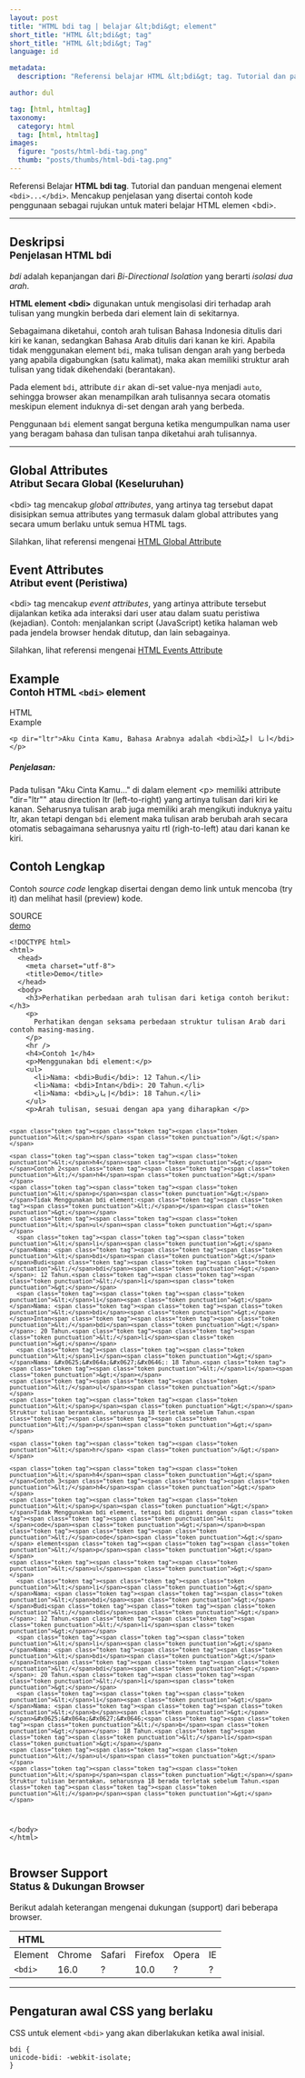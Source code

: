```yaml
---
layout: post
title: "HTML bdi tag | belajar &lt;bdi&gt; element"
short_title: "HTML &lt;bdi&gt; tag"
short_title: "HTML &lt;bdi&gt; Tag"
language: id

metadata:
  description: "Referensi belajar HTML &lt;bdi&gt; tag. Tutorial dan panduan mengenai element &lt;bdi&gt;..&lt;/bdi&gt;, penjelasan dengan contoh kode penggunaan sebagai referensi belajar HTML &lt;bdi&gt;"

author: dul

tag: [html, htmltag]
taxonomy:
  category: html
  tag: [html, htmltag]
images:
  figure: "posts/html-bdi-tag.png"
  thumb: "posts/thumbs/html-bdi-tag.png"
---
```

<p class="text-muted">
    Referensi Belajar <strong>HTML bdi tag</strong>. Tutorial dan panduan mengenai element <code>&lt;bdi&gt;...&lt;/bdi&gt;</code>. Mencakup penjelasan yang disertai contoh kode penggunaan sebagai rujukan untuk materi belajar HTML <span lang="id">elemen</span> &lt;bdi&gt;.
</p>
<hr class="uk-article-divider">

<h2 class="title-sub bd-danger bd-left bd-left-only">Deskripsi <br>
    <small>Penjelasan HTML <span class="highlight">bdi</span></small>
</h2>
<p>
  <em>bdi</em> adalah kepanjangan dari <em>Bi-Directional Isolation</em> yang berarti <em>isolasi dua arah</em>.
</p>
<p><strong>HTML element &lt;bdi&gt;</strong> digunakan untuk mengisolasi diri terhadap arah tulisan yang mungkin berbeda dari element lain di sekitarnya. </p>
<p>Sebagaimana diketahui, contoh arah tulisan Bahasa Indonesia ditulis dari kiri ke kanan, sedangkan Bahasa Arab ditulis dari kanan ke kiri. Apabila tidak menggunakan element <code>bdi</code>, maka tulisan dengan arah yang berbeda yang apabila digabungkan (satu kalimat), maka akan memiliki struktur arah tulisan yang tidak dikehendaki (berantakan).
</p>
<p>Pada element <code>bdi</code>, attribute <code>dir</code> akan di-set value-nya menjadi <code>auto</code>, sehingga browser akan menampilkan arah tulisannya secara otomatis meskipun element induknya di-set dengan arah yang berbeda.</p>
<p>Penggunaan <code>bdi</code> element sangat berguna ketika mengumpulkan nama user yang beragam bahasa dan tulisan tanpa diketahui arah tulisannya.</p>


<hr class="uk-article-divider">
<!-- Global Attributes -->
<section id="global-attribute">
  <h2 class="title-sub bd-danger bd-left bd-left-only">Global Attributes <br>
    <small>Atribut Secara Global (Keseluruhan)</small>
  </h2>
    <div class="">
        <p>&lt;bdi&gt; tag mencakup <em>global attributes</em>, yang artinya tag tersebut dapat disisipkan semua attributes yang termasuk dalam global attributes yang secara umum berlaku untuk semua HTML tags.</p>
        <div class="footer-callout info">
          <p>Silahkan, lihat referensi mengenai <a href="https://www.apacara.com/tutorial/html/html-global-attribute.html">HTML Global Attribute</a></p>
        </div>
    </div>
</section>

<!-- Event Attributes -->
<section>
  <h2 class="title-sub bd-danger bd-left bd-left-only">Event Attributes <br>
    <small>Atribut event  (Peristiwa)</small>
  </h2>
    <div class="dul-callout dul-callout-warning">
        <p>&lt;bdi&gt; tag mencakup <em>event attributes</em>, yang artinya attribute tersebut dijalankan ketika ada interaksi dari user atau dalam suatu peristiwa (kejadian). Contoh: menjalankan script (JavaScript) ketika halaman web pada jendela browser hendak ditutup, dan lain sebagainya.</p>
        <div class="footer-callout warning">
          <p>Silahkan, lihat referensi mengenai <a href="https://www.apacara.com/tutorial/html/html-event-attribute.html">HTML Events Attribute</a></p>
        </div>
    </div>
</section>

<!-- Example -->
<section id="example">
  <h2 class="title-sub bd-danger bd-left bd-left-only">Example<br>
    <small>Contoh HTML <code>&lt;bdi&gt;</code> element</small>
  </h2>
  <div class="dul-block">
<!-- example HTML code -->
<div class="icard">
<div class="icard-heading clearfix co-wh bg-pi2">
<div class="icard-bar">
  <div class="icard-bar-left pull-left">
    <i class="fa fa-html5" aria-hidden="true"></i>
    <span>HTML</span>
  </div>
  <div class="icard-bar-right pull-right">
    <span>Example</span>
  </div>
</div>
</div>
<div class="icard-body icode itheme">
<pre class="prettyprint linenums line-numbers highlight language-markup"><code data-language="html" class="html inline language-markup"><span class="token tag"><span class="token tag"><span class="token punctuation">&lt;</span>p</span> <span class="token attr-name">dir</span><span class="token attr-value"><span class="token punctuation">=</span><span class="token punctuation">"</span>ltr<span class="token punctuation">"</span></span><span class="token punctuation">&gt;</span></span>Aku Cinta Kamu, Bahasa Arabnya adalah <span class="token tag"><span class="token tag"><span class="token punctuation">&lt;</span>bdi</span><span class="token punctuation">&gt;</span></span>&#x0623;&#x064e;&#x0646;&#x0627;&#x064e; &#x0623;&#x064f;&#x062d;&#x0650;&#x0628;&#x0651;&#x064f;&#x0643;&#x0652;<span class="token tag"><span class="token tag"><span class="token punctuation">&lt;/</span>bdi</span><span class="token punctuation">&gt;</span></span> <span class="token tag"><span class="token tag"><span class="token punctuation">&lt;/</span>p</span><span class="token punctuation">&gt;</span></span><span aria-hidden="true" class="line-numbers-rows"><span></span></span></code>
</pre>
</div>
</div>
  <h5>Penjelasan:</h5>
  <p>Pada tulisan "Aku Cinta Kamu..." di dalam element &lt;p&gt; memiliki attribute "dir="ltr"" atau direction ltr (left-to-right) yang artinya tulisan dari kiri ke kanan. Seharusnya tulisan arab juga memiliki arah mengikuti induknya yaitu ltr, akan tetapi dengan <code>bdi</code> element maka tulisan arab berubah arah secara otomatis sebagaimana seharusnya yaitu rtl (righ-to-left) atau dari kanan ke kiri.</p>
  </div>

</section>
<h2 class="title-sub bd-danger bd-left bd-left-only">Contoh Lengkap
</h2>
<p>Contoh <em>source code</em> lengkap disertai dengan demo link untuk mencoba (try it) dan melihat hasil (preview) kode.</p>
<div class="icard">
  <div class="icard-heading clearfix co-wh bg-pi2">
    <div class="icard-bar">
      <div class="icard-bar-left pull-left">
        <i class="fa fa-html5" aria-hidden="true"></i>
        <span>SOURCE</span>
      </div>
      <div class="icard-bar-right pull-right">
        <a href="https://www.apacara.com/example/html/tag/bdi.html" target="_blank"><span>demo</span><i class="fa fa-external-link" role="button"></i></a>
      </div>
    </div>
  </div>
  <div class="icard-body icode itheme bg-gr3">
<pre class="prettyprint highlight max-height language-markup"><code data-language="html" class="inline  language-markup"><span class="token doctype">&lt;!DOCTYPE html&gt;</span>
<span class="token tag"><span class="token tag"><span class="token punctuation">&lt;</span>html</span><span class="token punctuation">&gt;</span></span>
  <span class="token tag"><span class="token tag"><span class="token punctuation">&lt;</span>head</span><span class="token punctuation">&gt;</span></span>
    <span class="token tag"><span class="token tag"><span class="token punctuation">&lt;</span>meta</span> <span class="token attr-name">charset</span><span class="token attr-value"><span class="token punctuation">=</span><span class="token punctuation">"</span>utf-8<span class="token punctuation">"</span></span><span class="token punctuation">&gt;</span></span>
    <span class="token tag"><span class="token tag"><span class="token punctuation">&lt;</span>title</span><span class="token punctuation">&gt;</span></span>Demo<span class="token tag"><span class="token tag"><span class="token punctuation">&lt;/</span>title</span><span class="token punctuation">&gt;</span></span>
  <span class="token tag"><span class="token tag"><span class="token punctuation">&lt;/</span>head</span><span class="token punctuation">&gt;</span></span>
  <span class="token tag"><span class="token tag"><span class="token punctuation">&lt;</span>body</span><span class="token punctuation">&gt;</span></span>
    <span class="token tag"><span class="token tag"><span class="token punctuation">&lt;</span>h3</span><span class="token punctuation">&gt;</span></span>Perhatikan perbedaan arah tulisan dari ketiga contoh berikut:<span class="token tag"><span class="token tag"><span class="token punctuation">&lt;/</span>h3</span><span class="token punctuation">&gt;</span></span>
    <span class="token tag"><span class="token tag"><span class="token punctuation">&lt;</span>p</span><span class="token punctuation">&gt;</span></span>
      Perhatikan dengan seksama perbedaan struktur tulisan Arab dari contoh masing-masing.
    <span class="token tag"><span class="token tag"><span class="token punctuation">&lt;/</span>p</span><span class="token punctuation">&gt;</span></span>
    <span class="token tag"><span class="token tag"><span class="token punctuation">&lt;</span>hr</span> <span class="token punctuation">/&gt;</span></span>
    <span class="token tag"><span class="token tag"><span class="token punctuation">&lt;</span>h4</span><span class="token punctuation">&gt;</span></span>Contoh 1<span class="token tag"><span class="token tag"><span class="token punctuation">&lt;/</span>h4</span><span class="token punctuation">&gt;</span></span>
    <span class="token tag"><span class="token tag"><span class="token punctuation">&lt;</span>p</span><span class="token punctuation">&gt;</span></span>Menggunakan bdi element:<span class="token tag"><span class="token tag"><span class="token punctuation">&lt;/</span>p</span><span class="token punctuation">&gt;</span></span>
    <span class="token tag"><span class="token tag"><span class="token punctuation">&lt;</span>ul</span><span class="token punctuation">&gt;</span></span>
      <span class="token tag"><span class="token tag"><span class="token punctuation">&lt;</span>li</span><span class="token punctuation">&gt;</span></span>Nama: <span class="token tag"><span class="token tag"><span class="token punctuation">&lt;</span>bdi</span><span class="token punctuation">&gt;</span></span>Budi<span class="token tag"><span class="token tag"><span class="token punctuation">&lt;/</span>bdi</span><span class="token punctuation">&gt;</span></span>: 12 Tahun.<span class="token tag"><span class="token tag"><span class="token punctuation">&lt;/</span>li</span><span class="token punctuation">&gt;</span></span>
      <span class="token tag"><span class="token tag"><span class="token punctuation">&lt;</span>li</span><span class="token punctuation">&gt;</span></span>Nama: <span class="token tag"><span class="token tag"><span class="token punctuation">&lt;</span>bdi</span><span class="token punctuation">&gt;</span></span>Intan<span class="token tag"><span class="token tag"><span class="token punctuation">&lt;/</span>bdi</span><span class="token punctuation">&gt;</span></span>: 20 Tahun.<span class="token tag"><span class="token tag"><span class="token punctuation">&lt;/</span>li</span><span class="token punctuation">&gt;</span></span>
      <span class="token tag"><span class="token tag"><span class="token punctuation">&lt;</span>li</span><span class="token punctuation">&gt;</span></span>Nama: <span class="token tag"><span class="token tag"><span class="token punctuation">&lt;</span>bdi</span><span class="token punctuation">&gt;</span></span>&#x0625;&#x064a;&#x0627;&#x0646;<span class="token tag"><span class="token tag"><span class="token punctuation">&lt;/</span>bdi</span><span class="token punctuation">&gt;</span></span>: 18 Tahun.<span class="token tag"><span class="token tag"><span class="token punctuation">&lt;/</span>li</span><span class="token punctuation">&gt;</span></span>
    <span class="token tag"><span class="token tag"><span class="token punctuation">&lt;/</span>ul</span><span class="token punctuation">&gt;</span></span>
    <span class="token tag"><span class="token tag"><span class="token punctuation">&lt;</span>p</span><span class="token punctuation">&gt;</span></span>Arah tulisan, sesuai dengan apa yang diharapkan <span class="token tag"><span class="token tag"><span class="token punctuation">&lt;/</span>p</span><span class="token punctuation">&gt;</span></span>

    <span class="token tag"><span class="token tag"><span class="token punctuation">&lt;</span>hr</span> <span class="token punctuation">/&gt;</span></span>

    <span class="token tag"><span class="token tag"><span class="token punctuation">&lt;</span>h4</span><span class="token punctuation">&gt;</span></span>Contoh 2<span class="token tag"><span class="token tag"><span class="token punctuation">&lt;/</span>h4</span><span class="token punctuation">&gt;</span></span>
    <span class="token tag"><span class="token tag"><span class="token punctuation">&lt;</span>p</span><span class="token punctuation">&gt;</span></span>Tidak Menggunakan bdi element:<span class="token tag"><span class="token tag"><span class="token punctuation">&lt;/</span>p</span><span class="token punctuation">&gt;</span></span>
    <span class="token tag"><span class="token tag"><span class="token punctuation">&lt;</span>ul</span><span class="token punctuation">&gt;</span></span>
      <span class="token tag"><span class="token tag"><span class="token punctuation">&lt;</span>li</span><span class="token punctuation">&gt;</span></span>Nama: <span class="token tag"><span class="token tag"><span class="token punctuation">&lt;</span>bdi</span><span class="token punctuation">&gt;</span></span>Budi<span class="token tag"><span class="token tag"><span class="token punctuation">&lt;/</span>bdi</span><span class="token punctuation">&gt;</span></span>: 12 Tahun.<span class="token tag"><span class="token tag"><span class="token punctuation">&lt;/</span>li</span><span class="token punctuation">&gt;</span></span>
      <span class="token tag"><span class="token tag"><span class="token punctuation">&lt;</span>li</span><span class="token punctuation">&gt;</span></span>Nama: <span class="token tag"><span class="token tag"><span class="token punctuation">&lt;</span>bdi</span><span class="token punctuation">&gt;</span></span>Intan<span class="token tag"><span class="token tag"><span class="token punctuation">&lt;/</span>bdi</span><span class="token punctuation">&gt;</span></span>: 20 Tahun.<span class="token tag"><span class="token tag"><span class="token punctuation">&lt;/</span>li</span><span class="token punctuation">&gt;</span></span>
      <span class="token tag"><span class="token tag"><span class="token punctuation">&lt;</span>li</span><span class="token punctuation">&gt;</span></span>Nama: &#x0625;&#x064a;&#x0627;&#x0646;: 18 Tahun.<span class="token tag"><span class="token tag"><span class="token punctuation">&lt;/</span>li</span><span class="token punctuation">&gt;</span></span>
    <span class="token tag"><span class="token tag"><span class="token punctuation">&lt;/</span>ul</span><span class="token punctuation">&gt;</span></span>
    <span class="token tag"><span class="token tag"><span class="token punctuation">&lt;</span>p</span><span class="token punctuation">&gt;</span></span> Struktur tulisan berantakan, seharusnya 18 terletak sebelum Tahun.<span class="token tag"><span class="token tag"><span class="token punctuation">&lt;/</span>p</span><span class="token punctuation">&gt;</span></span>

    <span class="token tag"><span class="token tag"><span class="token punctuation">&lt;</span>hr</span> <span class="token punctuation">/&gt;</span></span>

    <span class="token tag"><span class="token tag"><span class="token punctuation">&lt;</span>h4</span><span class="token punctuation">&gt;</span></span>Contoh 3<span class="token tag"><span class="token tag"><span class="token punctuation">&lt;/</span>h4</span><span class="token punctuation">&gt;</span></span>
    <span class="token tag"><span class="token tag"><span class="token punctuation">&lt;</span>p</span><span class="token punctuation">&gt;</span></span>Tidak Menggunakan bdi element, tetapi bdi diganti dengan <span class="token tag"><span class="token tag"><span class="token punctuation">&lt;</span>code</span><span class="token punctuation">&gt;</span></span>b<span class="token tag"><span class="token tag"><span class="token punctuation">&lt;/</span>code</span><span class="token punctuation">&gt;</span></span> element<span class="token tag"><span class="token tag"><span class="token punctuation">&lt;/</span>p</span><span class="token punctuation">&gt;</span></span>
    <span class="token tag"><span class="token tag"><span class="token punctuation">&lt;</span>ul</span><span class="token punctuation">&gt;</span></span>
      <span class="token tag"><span class="token tag"><span class="token punctuation">&lt;</span>li</span><span class="token punctuation">&gt;</span></span>Nama: <span class="token tag"><span class="token tag"><span class="token punctuation">&lt;</span>bdi</span><span class="token punctuation">&gt;</span></span>Budi<span class="token tag"><span class="token tag"><span class="token punctuation">&lt;/</span>bdi</span><span class="token punctuation">&gt;</span></span>: 12 Tahun.<span class="token tag"><span class="token tag"><span class="token punctuation">&lt;/</span>li</span><span class="token punctuation">&gt;</span></span>
      <span class="token tag"><span class="token tag"><span class="token punctuation">&lt;</span>li</span><span class="token punctuation">&gt;</span></span>Nama: <span class="token tag"><span class="token tag"><span class="token punctuation">&lt;</span>bdi</span><span class="token punctuation">&gt;</span></span>Intan<span class="token tag"><span class="token tag"><span class="token punctuation">&lt;/</span>bdi</span><span class="token punctuation">&gt;</span></span>: 20 Tahun.<span class="token tag"><span class="token tag"><span class="token punctuation">&lt;/</span>li</span><span class="token punctuation">&gt;</span></span>
      <span class="token tag"><span class="token tag"><span class="token punctuation">&lt;</span>li</span><span class="token punctuation">&gt;</span></span>Nama: <span class="token tag"><span class="token tag"><span class="token punctuation">&lt;</span>b</span><span class="token punctuation">&gt;</span></span>&#x0625;&#x064a;&#x0627;&#x0646;<span class="token tag"><span class="token tag"><span class="token punctuation">&lt;/</span>b</span><span class="token punctuation">&gt;</span></span>: 18 Tahun.<span class="token tag"><span class="token tag"><span class="token punctuation">&lt;/</span>li</span><span class="token punctuation">&gt;</span></span>
    <span class="token tag"><span class="token tag"><span class="token punctuation">&lt;/</span>ul</span><span class="token punctuation">&gt;</span></span>
    <span class="token tag"><span class="token tag"><span class="token punctuation">&lt;</span>p</span><span class="token punctuation">&gt;</span></span> Struktur tulisan berantakan, seharusnya 18 berada terletak sebelum Tahun.<span class="token tag"><span class="token tag"><span class="token punctuation">&lt;/</span>p</span><span class="token punctuation">&gt;</span></span>

  <span class="token tag"><span class="token tag"><span class="token punctuation">&lt;/</span>body</span><span class="token punctuation">&gt;</span></span>
<span class="token tag"><span class="token tag"><span class="token punctuation">&lt;/</span>html</span><span class="token punctuation">&gt;</span></span></code>
</pre>
  </div>
</div>
<!-- Article Aside -->
<!-- Browser Support -->
<aside id="browser">
<h2 class="title-sub bd-danger bd-left bd-left-only">Browser Support <br>
  <small>Status &amp; Dukungan Browser </small>
</h2>
<p>Berikut adalah keterangan mengenai dukungan (support) dari beberapa browser.</p>
<div class="table-responsive uk-overflow-container">
  <table class="table uk-table uk-text-nowrap full-width">
    <thead>
      <tr>
        <th>HTML</th>
        <th title="Chrome"><i class="fa fa-chrome fa fa-lg"></i></th>
        <th title="Safari"><i class="fa fa-safari fa fa-lg"></i></th>
        <th title="Firefox"><i class="fa fa-firefox fa fa-lg"></i></th>
        <th title="Opera"><i class="fa fa-opera fa fa-lg"></i></th>
        <th title="Internet Explorer"><i class="fa fa-internet-explorer fa fa-lg"></i></th>
      </tr>
    </thead>
    <tbody>
      <tr>
        <td>Element</td>
        <td>Chrome</td>
        <td>Safari</td>
        <td>Firefox</td>
        <td>Opera</td>
        <td>IE</td>
      </tr>
      <tr>
        <td><code>&lt;bdi&gt;</code></td>
      <td class="success">16.0</td>
      <td class="danger">?</td>
      <td class="success">10.0</td>
      <td class="danger">?</td>
      <td class="danger">?</td>
      </tr>
    </tbody>
  </table>
</div>

<hr class="uk-article-divider">
<!-- Default CSS -->
<div class="dul-block">
  <h2 class="title-sub bd-danger bd-left bd-left-only">Pengaturan awal CSS yang berlaku&nbsp;</h2>
  <p>CSS untuk element <code>&lt;bdi&gt;</code> yang akan diberlakukan ketika awal inisial.</p>
  <div class="icode itheme css">
    <pre class="prettyprint highlight language-css"><code data-language="css" class=" inline language-css"><span class="token selector">bdi</span> <span class="token punctuation">{</span>
<span class="token property">unicode-bidi</span><span class="token punctuation">:</span> -webkit-isolate<span class="token punctuation">;</span>
<span class="token punctuation">}</span></code></pre>
</div>
</div>
</aside>